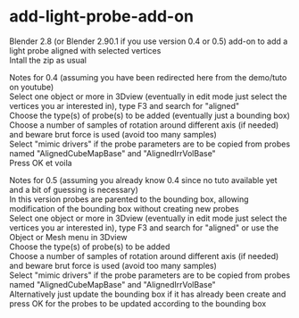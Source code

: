 # add-light-probe-add-on
Blender 2.8 (or Blender 2.90.1 if you use version 0.4 or 0.5) add-on to add a light probe aligned with selected vertices<BR>
Intall the zip as usual<BR>

Notes for 0.4 (assuming you have been redirected here from the demo/tuto on youtube)<BR>
Select one object or more in 3Dview (eventually in edit mode just select the vertices you ar interested in), type  F3 and search for "aligned"<BR>
Choose the type(s) of probe(s) to be added (eventually just a bounding box)<BR>
Choose a number of samples of rotation around different axis (if needed) and beware brut force is used (avoid too many samples)<BR>
Select "mimic drivers" if the probe parameters are to be copied from probes named "AlignedCubeMapBase" and "AlignedIrrVolBase"<BR>
Press OK et voila
  
Notes for 0.5 (assuming you already know 0.4 since no tuto available yet and a bit of guessing is necessary)<BR>
In this version probes are parented to the bounding box, allowing modification of the bounding box without creating new probes<BR>
Select one object or more in 3Dview (eventually in edit mode just select the vertices you ar interested in), type  F3 and search for "aligned" or use the Object or Mesh menu in 3Dview<BR>
Choose the type(s) of probe(s) to be added <BR>
Choose a number of samples of rotation around different axis (if needed) and beware brut force is used (avoid too many samples)<BR>
Select "mimic drivers" if the probe parameters are to be copied from probes named "AlignedCubeMapBase" and "AlignedIrrVolBase"<BR>
Alternatively just update the bounding box if it has already been create and press OK for the probes to be updated according to the bounding box <BR>
